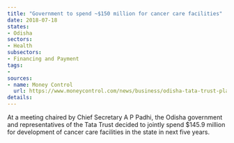 ```yaml
---
title: "Government to spend ~$150 million for cancer care facilities"
date: 2018-07-18
states:
- Odisha
sectors:
- Health
subsectors:
- Financing and Payment
tags:
- 
sources:
- name: Money Control
  url: https://www.moneycontrol.com/news/business/odisha-tata-trust-plan-rs-1000-crore-cancer-care-facilities-2689501.html
details:
---
```


At a meeting chaired by Chief Secretary A P Padhi, the Odisha government and representatives of the Tata Trust decided to jointly spend $145.9 million for development of cancer care facilities in the state in next five years.
